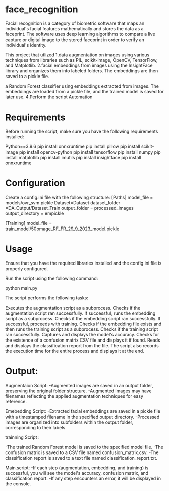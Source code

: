 # face_recognition
Facial recognition is a category of biometric software that maps an individual's facial features mathematically and stores the data as a faceprint. The software uses deep learning algorithms to compare a live capture or digital image to the stored faceprint in order to verify an individual's identity.

This project that utlized 1.data augmentation on images using various techniques from libraries such as PIL, scikit-image, OpenCV, TensorFlow, and Matplotlib. 2.facial embeddings from images using the InsightFace library and organizes them into labeled folders. The embeddings are then saved to a pickle file.

a Random Forest classifier using embeddings extracted from images. The embeddings are loaded from a pickle file, and the trained model is saved for later use. 4.Perform the script Automation

# Requirements
Before running the script, make sure you have the following requirements installed:

Python==3.9.6
pip install onnxruntime
pip install pillow
pip install scikit-image
pip install opencv-python
pip install tensorflow
pip install numpy
pip install matplotlib
pip install imutils
pip install insightface
pip install onnxruntime

# Configuration
Create a config.ini file with the following structure:
[Paths] model_file = models/ovr_svm.pickle Dataset=Dataset dataset_folder =DA_Output/Dataset_Train output_folder = processed_images output_directory = empickle

[Training] model_file = train_model/50omage_RF_FR_29_9_2023_model.pickle

# Usage

Ensure that you have the required libraries installed and the config.ini file is properly configured.

Run the script using the following command:

python main.py

The script performs the following tasks:

Executes the augmentation script as a subprocess. Checks if the augmentation script ran successfully. If successful, runs the embedding script as a subprocess. Checks if the embedding script ran successfully. If successful, proceeds with training. Checks if the embedding file exists and then runs the training script as a subprocess. Checks if the training script ran successfully. Captures and displays the model's accuracy. Checks for the existence of a confusion matrix CSV file and displays it if found. Reads and displays the classification report from the file. The script also records the execution time for the entire process and displays it at the end.

# Output: 

Augmentaion Script: -Augmented images are saved in an output folder, preserving the original folder structure. -Augmented images may have filenames reflecting the applied augmentation techniques for easy reference.

Emebedding Script: -Extracted facial embeddings are saved in a pickle file with a timestamped filename in the specified output directory. -Processed images are organized into subfolders within the output folder, corresponding to their labels.

trainning Script :

-The trained Random Forest model is saved to the specified model file. -The confusion matrix is saved to a CSV file named confusion_matrix.csv. -The classification report is saved to a text file named classification_report.txt.

Main.script: -If each step (augmentation, embedding, and training) is successful, you will see the model's accuracy, confusion matrix, and classification report. -If any step encounters an error, it will be displayed in the console.
